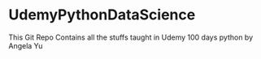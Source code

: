 # UdemyPythonDataScience
This Git Repo Contains all the stuffs taught in Udemy 100 days python by Angela Yu
